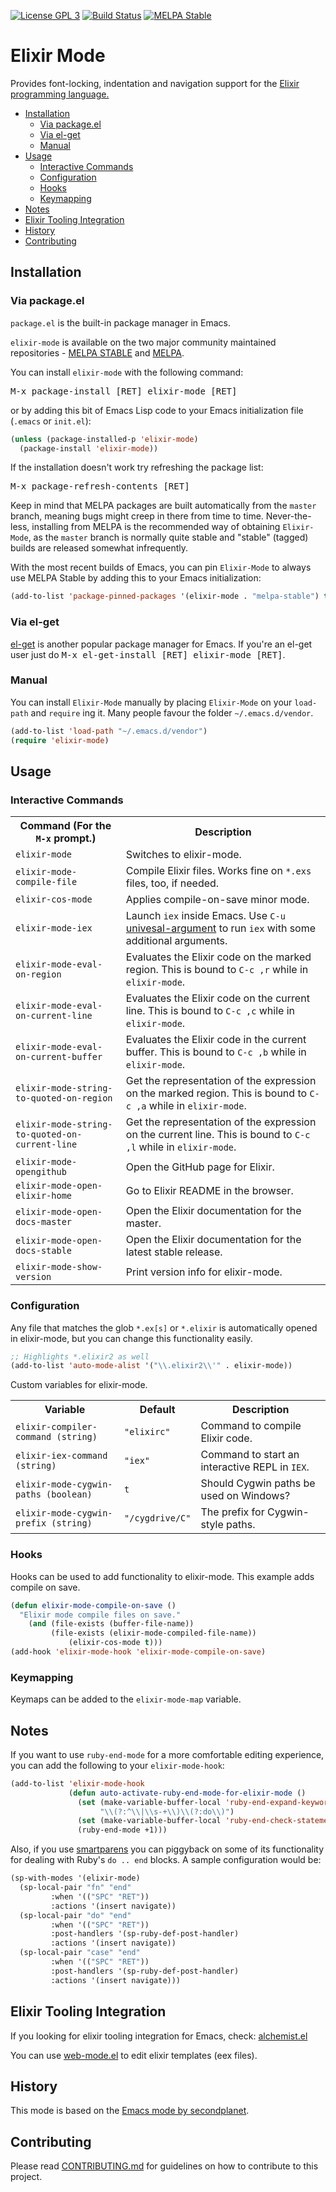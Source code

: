 [![License GPL 3][badge-license]](http://www.gnu.org/licenses/gpl-3.0.txt)
[![Build Status](https://travis-ci.org/elixir-lang/emacs-elixir.svg?branch=master)](https://travis-ci.org/elixir-lang/emacs-elixir)
[![MELPA Stable](http://stable.melpa.org/packages/elixir-mode-badge.svg)](http://stable.melpa.org/#/elixir-mode)

# Elixir Mode

Provides font-locking, indentation and navigation support for the
[Elixir programming language.](http://elixir-lang.org/)

- [Installation](#installation)
  - [Via package.el](#via-packageel)
  - [Via el-get](#via-el-get)
  - [Manual](#manual)
- [Usage](#usage)
  - [Interactive Commands](#interactive-commands)
  - [Configuration](#configuration)
  - [Hooks](#hooks)
  - [Keymapping](#keymapping)
- [Notes](#notes)
- [Elixir Tooling Integration](#elixir-tooling-integration)
- [History](#history)
- [Contributing](#contributing)

## Installation

### Via package.el

`package.el` is the built-in package manager in Emacs.

`elixir-mode` is available on the two major community maintained repositories -
[MELPA STABLE](melpa-stable.milkbox.net) and [MELPA](http://melpa.milkbox.net).

You can install `elixir-mode` with the following command:

<kbd>M-x package-install [RET] elixir-mode [RET]</kbd>

or by adding this bit of Emacs Lisp code to your Emacs initialization file
(`.emacs` or `init.el`):

```el
(unless (package-installed-p 'elixir-mode)
  (package-install 'elixir-mode))
```

If the installation doesn't work try refreshing the package list:

<kbd>M-x package-refresh-contents [RET]</kbd>

Keep in mind that MELPA packages are built automatically from
the `master` branch, meaning bugs might creep in there from time to
time. Never-the-less, installing from MELPA is the recommended way of
obtaining `Elixir-Mode`, as the `master` branch is normally quite stable and
"stable" (tagged) builds are released somewhat infrequently.

With the most recent builds of Emacs, you can pin `Elixir-Mode` to always
use MELPA Stable by adding this to your Emacs initialization:

```el
(add-to-list 'package-pinned-packages '(elixir-mode . "melpa-stable") t)
```

### Via el-get

[el-get](https://github.com/dimitri/el-get) is another popular package manager for Emacs. If you're an el-get
user just do <kbd>M-x el-get-install [RET] elixir-mode [RET]</kbd>.

### Manual

You can install `Elixir-Mode` manually by placing `Elixir-Mode` on your `load-path` and
`require` ing it. Many people favour the folder `~/.emacs.d/vendor`.

```el
(add-to-list 'load-path "~/.emacs.d/vendor")
(require 'elixir-mode)
```

## Usage

### Interactive Commands

<table>
    <tr>
        <th>Command (For the <code>M-x</code> prompt.)</th>
        <th>Description</th>
    </tr>
    <tr>
        <td><code>elixir-mode</code></td>
        <td>Switches to elixir-mode.</td>
    </tr>
    <tr>
        <td><code>elixir-mode-compile-file</code></td>
        <td>Compile Elixir files. Works fine on <code>*.exs</code> files, too, if needed.</td>
     <tr>
        <td><code>elixir-cos-mode</code></td>
        <td>Applies compile-on-save minor mode.</td>
    </tr>
    <tr>
        <td><code>elixir-mode-iex</code></td>
        <td>
            Launch <code>iex</code> inside Emacs. Use <code>C-u</code>
            <a href="http://www.gnu.org/software/emacs/manual/html_node/elisp/Prefix-Command-Arguments.html">univesal-argument</a>
            to run <code>iex</code> with some additional arguments.
        </td>
    </tr>
    <tr>
        <td><code>elixir-mode-eval-on-region</code></td>
        <td>Evaluates the Elixir code on the marked region.
            This is bound to <code>C-c ,r</code> while in <code>elixir-mode</code>.</td>
    </tr>
    <tr>
        <td><code>elixir-mode-eval-on-current-line</code></td>
        <td>Evaluates the Elixir code on the current line.
            This is bound to <code>C-c ,c</code> while in <code>elixir-mode</code>.</td>
    </tr>
    <tr>
        <td><code>elixir-mode-eval-on-current-buffer</code></td>
        <td>Evaluates the Elixir code in the current buffer.
            This is bound to <code>C-c ,b</code> while in <code>elixir-mode</code>.</td>
    </tr>
    <tr>
        <td><code>elixir-mode-string-to-quoted-on-region</code></td>
        <td>Get the representation of the expression on the marked region.
            This is bound to <code>C-c ,a</code> while in <code>elixir-mode</code>.</td>
    </tr>
    <tr>
        <td><code>elixir-mode-string-to-quoted-on-current-line</code></td>
        <td>Get the representation of the expression on the current line.
            This is bound to <code>C-c ,l</code> while in <code>elixir-mode</code>.</td>
    </tr>
    <tr>
        <td><code>elixir-mode-opengithub</code></td>
        <td>Open the GitHub page for Elixir.</td>
    </tr>
    </tr>
    <tr>
        <td><code>elixir-mode-open-elixir-home</code></td>
        <td>Go to Elixir README in the browser.</td>
    </tr>
    <tr>
        <td><code>elixir-mode-open-docs-master</code></td>
        <td>Open the Elixir documentation for the master.</td>
    </tr>
    <tr>
        <td><code>elixir-mode-open-docs-stable</code></td>
        <td>Open the Elixir documentation for the latest stable release.</td>
    </tr>
    <tr>
        <td><code>elixir-mode-show-version</code></td>
        <td>Print version info for elixir-mode.</td>
    </tr>
</table>

### Configuration

Any file that matches the glob `*.ex[s]` or `*.elixir` is
automatically opened in elixir-mode, but you can change this
functionality easily.

```lisp
;; Highlights *.elixir2 as well
(add-to-list 'auto-mode-alist '("\\.elixir2\\'" . elixir-mode))
```

Custom variables for elixir-mode.

<table>
    <tr>
        <th>Variable</th>
        <th>Default</th>
        <th>Description</th>
    </tr>
    <tr>
        <td><code>elixir-compiler-command (string)</code></td>
        <td><code>"elixirc"</code></td>
        <td>Command to compile Elixir code.</td>
    </tr>
    <tr>
        <td><code>elixir-iex-command (string)</code></td>
        <td><code>"iex"</code></td>
        <td>Command to start an interactive REPL in <code>IEX</code>.</td>
    </tr>
    <tr>
        <td><code>elixir-mode-cygwin-paths (boolean)</code></td>
        <td><code>t</code></td>
        <td>Should Cygwin paths be used on Windows?</td>
    </tr>
    <tr>
        <td><code>elixir-mode-cygwin-prefix (string)</code></td>
        <td><code>"/cygdrive/C"</code></td>
        <td>The prefix for Cygwin-style paths.</td>
    </tr>
</table>

### Hooks

Hooks can be used to add functionality to elixir-mode. This example
adds compile on save.

```lisp
(defun elixir-mode-compile-on-save ()
  "Elixir mode compile files on save."
	(and (file-exists (buffer-file-name))
	     (file-exists (elixir-mode-compiled-file-name))
			 (elixir-cos-mode t)))
(add-hook 'elixir-mode-hook 'elixir-mode-compile-on-save)
```

### Keymapping

Keymaps can be added to the `elixir-mode-map` variable.

## Notes

If you want to use `ruby-end-mode` for a more comfortable editing
experience, you can add the following to your `elixir-mode-hook`:

```lisp
(add-to-list 'elixir-mode-hook
             (defun auto-activate-ruby-end-mode-for-elixir-mode ()
               (set (make-variable-buffer-local 'ruby-end-expand-keywords-before-re)
                    "\\(?:^\\|\\s-+\\)\\(?:do\\)")
               (set (make-variable-buffer-local 'ruby-end-check-statement-modifiers) nil)
               (ruby-end-mode +1)))
```

Also, if you use [smartparens](https://github.com/Fuco1/smartparens) you can
piggyback on some of its functionality for dealing with Ruby's `do .. end`
blocks. A sample configuration would be:

```lisp
(sp-with-modes '(elixir-mode)
  (sp-local-pair "fn" "end"
		 :when '(("SPC" "RET"))
		 :actions '(insert navigate))
  (sp-local-pair "do" "end"
		 :when '(("SPC" "RET"))
		 :post-handlers '(sp-ruby-def-post-handler)
		 :actions '(insert navigate))
  (sp-local-pair "case" "end"
		 :when '(("SPC" "RET"))
		 :post-handlers '(sp-ruby-def-post-handler)
		 :actions '(insert navigate)))
```

## Elixir Tooling Integration

If you looking for elixir tooling integration for Emacs, check: [alchemist.el](https://github.com/tonini/alchemist.el)

You can use [web-mode.el](http://web-mode.org) to edit elixir templates (eex files).

## History

This mode is based on the
[Emacs mode by secondplanet](https://github.com/secondplanet/elixir-mode).

## Contributing

Please read [CONTRIBUTING.md](https://github.com/elixir-lang/emacs-elixir/blob/master/CONTRIBUTING.md) for guidelines on how to contribute to this project.

[badge-license]: https://img.shields.io/badge/license-GPL_3-green.svg
